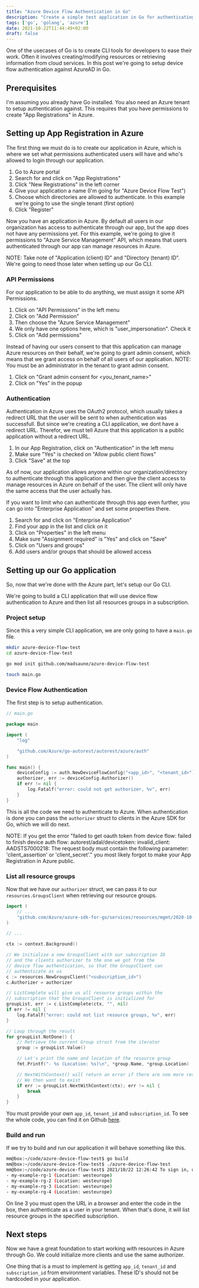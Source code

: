 ```yaml
---
title: "Azure Device Flow Authentication in Go"
description: "Create a simple test application in Go for authenticating to Azure with Device Flow mechanism"
tags: ['go', 'golang', 'azure']
date: 2021-10-22T11:44:49+02:00
draft: false
---
```


One of the usecases of Go is to create CLI tools for developers to ease their work. Often it involves creating/modifying resources or retrieving information from cloud services. In this post we're going to setup device flow authentication against AzureAD in Go.

<!--more-->

## Prerequisites

I'm assuming you already have Go installed. You also need an Azure tenant to setup authentication against. This requires that you have permissions to create "App Registrations" in Azure.

## Setting up App Registration in Azure

The first thing we must do is to create our application in Azure, which is where we set what permissions authenticated users will have and who's allowed to login through our application.

1. Go to Azure portal
2. Search for and click on "App Registrations"
3. Click "New Registrations" in the left corner
4. Give your application a name (I'm going for "Azure Device Flow Test")
5. Choose which directories are allowed to authenticate. In this example we're going to use the single tenant (first option)
6. Click "Register"

Now you have an application in Azure. By default all users in our organization has access to authenticate through our app, but the app does not have any permissions yet. For this example, we're going to give it permissions to "Azure Service Management" API, which means that users authenticated through our app can manage resources in Azure.

NOTE: Take note of "Application (client) ID" and "Directory (tenant) ID". We're going to need those later when setting up our Go CLI.

### API Permissions

For our application to be able to do anything, we must assign it some API Permissions.

1. Click on "API Permissions" in the left menu
2. Click on "Add Permission"
3. Then choose the "Azure Service Management"
4. We only have one options here, which is "user_impersonation". Check it
5. Click on "Add permissions"

Instead of having our users consent to that this application can manage Azure resources on their behalf, we're going to grant admin consent, which means that we grant access on behalf of all users of our application. NOTE: You must be an administrator in the tenant to grant admin consent.

1. Click on "Grant admin consent for <you_tenant_name>"
2. Click on "Yes" in the popup

### Authentication

Authentication in Azure uses the OAuth2 protocol, which usually takes a redirect URL that the user will be sent to when authentication was successfull. But since we're creating a CLI application, we dont have a redirect URL. Therefor, we must tell Azure that this application is a public application without a redirect URL.

1. In our App Registration, click on "Authentication" in the left menu
2. Make sure "Yes" is checked on "Allow public client flows"
3. Click "Save" at the top

As of now, our application allows anyone within our organization/directory to authenticate through this application and then give the client access to manage resources in Azure on behalf of the user. The client will only have the same access that the user actually has.

If you want to limit who can authenticate through this app even further, you can go into "Enterprise Application" and set some properties there.

1. Search for and click on "Enterprise Application"
2. Find your app in the list and click on it
3. Click on "Properties" in the left menu
4. Make sure "Assignment required" is "Yes" and click on "Save"
5. Click on "Users and groups"
6. Add users and/or groups that should be allowed access

## Setting up our Go application

So, now that we're done with the Azure part, let's setup our Go CLI.

We're going to build a CLI application that will use device flow authentication to Azure and then list all resources groups in a subscription.

### Project setup

Since this a very simple CLI application, we are only going to have a `main.go` file.

```bash
mkdir azure-device-flow-test
cd azure-device-flow-test

go mod init github.com/madsaune/azure-device-flow-test

touch main.go
```

### Device Flow Authentication

The first step is to setup authentication.

```go
// main.go

package main

import (
    "log"

    "github.com/Azure/go-autorest/autorest/azure/auth"
)

func main() {
    deviceConfig := auth.NewDeviceFlowConfig("<app_id>", "<tenant_id>")
    authorizer, err := deviceConfig.Authorizer()
    if err != nil {
        log.Fatalf("error: could not get authorizer, %v", err)
    }
}
```

This is all the code we need to authenticate to Azure. When authentication is done you can pass the `authorizer` struct to clients in the Azure SDK for Go, which we will do next.

NOTE: If you get the error "failed to get oauth token from device flow: failed to finish device auth flow: autorest/adal/devicetoken: invalid_client: AADSTS7000218: The request body must contain the following parameter: 'client_assertion' or 'client_secret'." you most likely forgot to make your App Registration in Azure public.

### List all resource groups

Now that we have our `authorizer` struct, we can pass it to our `resources.GroupsClient` when retrieving our resource groups.

```go
import (
    // ...
    "github.com/Azure/azure-sdk-for-go/services/resources/mgmt/2020-10-01/resources"
)

// ...

ctx := context.Background()

// We initialize a new GroupsClient with our subscription ID
// and the clients authorizer to the one we got from the
// device flow authentication, so that the GroupsClient can
// authenticate as us
c := resources.NewGroupsClient("<subscription_id>")
c.Authorizer = authorizer

// ListComplete will give us all resource groups within the
// subscription that the GroupsClient is initialized for
groupList, err := c.ListComplete(ctx, "", nil)
if err != nil {
    log.Fatalf("error: could not list resource groups, %v", err)
}

// Loop through the result
for groupList.NotDone() {
    // Retrieve the current Group struct from the iterator
    group := groupList.Value()

    // Let's print the name and location of the resource group
    fmt.Printf("- %s (Location: %s)\n", *group.Name, *group.Location)

    // NextWithContext() will return an error if there are noe more results.
    // We then want to exist
    if err := groupList.NextWithContext(ctx); err != nil {
        break
    }
}
```

You must provide your own `app_id`, `tenant_id` and `subscription_id`. To see the whole code, you can find it on Github [here](https://github.com/madsaune/azure-device-flow-test).

### Build and run

If we try to build and run our application it will behave something like this.

```bash
mm@box:~/code/azure-device-flow-test$ go build
mm@box:~/code/azure-device-flow-test$ ./azure-device-flow-test
mm@box:~/code/azure-device-flow-test$ 2021/10/22 12:26:42 To sign in, use a web browser to open the page https://microsoft.com/devicelogin and enter the code CLEUYSFZK to authenticate.
- my-example-rg-1 (Location: westeurope)
- my-example-rg-2 (Location: westeurope)
- my-example-rg-3 (Location: westeurope)
- my-example-rg-4 (Location: westeurope)
```

On line 3 you must open the URL in a browser and enter the code in the box, then authenticate as a user in your tenant. When that's done, it will list resource groups in the specified subscription.

## Next steps

Now we have a great foundation to start working with resources in Azure through Go. We could initialize more clients and use the same authorizer.

One thing that is a must to implement is getting `app_id`, `tenant_id` and `subscription_id` from environment variables. These ID's should not be hardcoded in your application.
